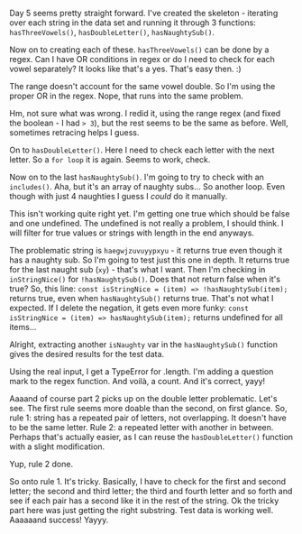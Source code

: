 Day 5 seems pretty straight forward.
I've created the skeleton - iterating over each string in the data set and running it through 3 functions:
`hasThreeVowels()`, `hasDoubleLetter()`, `hasNaughtySub()`.

Now on to creating each of these.
`hasThreeVowels()` can be done by a regex. Can I have OR conditions in regex or do I need to check for each vowel separately? It looks like that's a yes. That's easy then. :)

The range doesn't account for the same vowel double. So I'm using the proper OR in the regex.
Nope, that runs into the same problem.

Hm, not sure what was wrong. I redid it, using the range regex (and fixed the boolean - I had `> 3`), but the rest seems to be the same as before.
Well, sometimes retracing helps I guess.

On to `hasDoubleLetter()`. Here I need to check each letter with the next letter. So a `for loop` it is again.
Seems to work, check.

Now on to the last `hasNaughtySub()`. I'm going to try to check with an `includes()`. Aha, but it's an array of naughty subs... So another loop. Even though with just 4 naughties I guess I *could* do it manually. 

This isn't working quite right yet. I'm getting one true which should be false and one undefined.
The undefined is not really a problem, I should think. I will filter for true values or strings with length in the end anyways.

The problematic string is `haegwjzuvuyypxyu` - it returns true even though it has a naughty sub. So I'm going to test just this one in depth. 
It returns true for the last naught sub (`xy`) - that's what I want.
Then I'm checking in `inStringNice()` for `!hasNaughtySub()`. Does that not return false when it's true?
So, this line:
```const isStringNice = (item) => !hasNaughtySub(item);```
returns true, even when `hasNaughtySub()` returns true. That's not what I expected.
If I delete the negation, it gets even more funky:
```const isStringNice = (item) => hasNaughtySub(item);```
returns undefined for all items...

Alright, extracting another `isNaughty` var in the `hasNaughtySub()` function gives the desired results for the test data.

Using the real input, I get a TypeError for .length. I'm adding a question mark to the regex function. And voilà, a count. And it's correct, yayy!

Aaaand of course part 2 picks up on the double letter problematic. Let's see. The first rule seems more doable than the second, on first glance.
So, rule 1: string has a repeated pair of letters, not overlapping. It doesn't have to be the same letter.
Rule 2: a repeated letter with another in between. Perhaps that's actually easier, as I can reuse the `hasDoubleLetter()` function with a slight modification.

Yup, rule 2 done.

So onto rule 1. It's tricky. Basically, I have to check for the first and second letter; the second and third letter; the third and fourth letter and so forth and see if each pair has a second like it in the rest of the string.
Ok the tricky part here was just getting the right substring.
Test data is working well.
Aaaaaand success! Yayyy.
